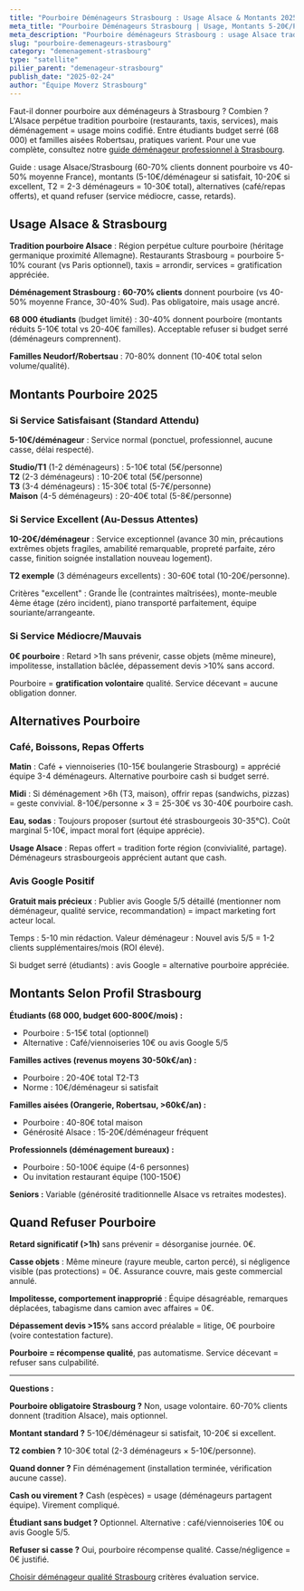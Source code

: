 ```yaml
---
title: "Pourboire Déménageurs Strasbourg : Usage Alsace & Montants 2025"
meta_title: "Pourboire Déménageurs Strasbourg | Usage, Montants 5-20€/Personne"
meta_description: "Pourboire déménageurs Strasbourg : usage Alsace tradition, montants 5-10€/déménageur si satisfait, 10-20€ si excellent. T2 = 2-3 personnes = 10-30€ total. Optionnel."
slug: "pourboire-demenageurs-strasbourg"
category: "demenagement-strasbourg"
type: "satellite"
pilier_parent: "demenageur-strasbourg"
publish_date: "2025-02-24"
author: "Équipe Moverz Strasbourg"
---
```


Faut-il donner pourboire aux déménageurs à Strasbourg ? Combien ? L'Alsace perpétue tradition pourboire (restaurants, taxis, services), mais déménagement = usage moins codifié. Entre étudiants budget serré (68 000) et familles aisées Robertsau, pratiques varient. Pour une vue complète, consultez notre [guide déménageur professionnel à Strasbourg](/blog/demenagement-strasbourg/demenageur-strasbourg).

Guide : usage Alsace/Strasbourg (60-70% clients donnent pourboire vs 40-50% moyenne France), montants (5-10€/déménageur si satisfait, 10-20€ si excellent, T2 = 2-3 déménageurs = 10-30€ total), alternatives (café/repas offerts), et quand refuser (service médiocre, casse, retards).

## Usage Alsace & Strasbourg

**Tradition pourboire Alsace** : Région perpétue culture pourboire (héritage germanique proximité Allemagne). Restaurants Strasbourg = pourboire 5-10% courant (vs Paris optionnel), taxis = arrondir, services = gratification appréciée.

**Déménagement Strasbourg :** **60-70% clients** donnent pourboire (vs 40-50% moyenne France, 30-40% Sud). Pas obligatoire, mais usage ancré.

**68 000 étudiants** (budget limité) : 30-40% donnent pourboire (montants réduits 5-10€ total vs 20-40€ familles). Acceptable refuser si budget serré (déménageurs comprennent).

**Familles Neudorf/Robertsau** : 70-80% donnent (10-40€ total selon volume/qualité).

## Montants Pourboire 2025

### Si Service Satisfaisant (Standard Attendu)

**5-10€/déménageur** : Service normal (ponctuel, professionnel, aucune casse, délai respecté).

**Studio/T1** (1-2 déménageurs) : 5-10€ total (5€/personne)  
**T2** (2-3 déménageurs) : 10-20€ total (5€/personne)  
**T3** (3-4 déménageurs) : 15-30€ total (5-7€/personne)  
**Maison** (4-5 déménageurs) : 20-40€ total (5-8€/personne)

### Si Service Excellent (Au-Dessus Attentes)

**10-20€/déménageur** : Service exceptionnel (avance 30 min, précautions extrêmes objets fragiles, amabilité remarquable, propreté parfaite, zéro casse, finition soignée installation nouveau logement).

**T2 exemple** (3 déménageurs excellents) : 30-60€ total (10-20€/personne).

Critères "excellent" : Grande Île (contraintes maîtrisées), monte-meuble 4ème étage (zéro incident), piano transporté parfaitement, équipe souriante/arrangeante.

### Si Service Médiocre/Mauvais

**0€ pourboire** : Retard >1h sans prévenir, casse objets (même mineure), impolitesse, installation bâclée, dépassement devis >10% sans accord.

Pourboire = **gratification volontaire** qualité. Service décevant = aucune obligation donner.

## Alternatives Pourboire

### Café, Boissons, Repas Offerts

**Matin** : Café + viennoiseries (10-15€ boulangerie Strasbourg) = apprécié équipe 3-4 déménageurs. Alternative pourboire cash si budget serré.

**Midi** : Si déménagement >6h (T3, maison), offrir repas (sandwichs, pizzas) = geste convivial. 8-10€/personne × 3 = 25-30€ vs 30-40€ pourboire cash.

**Eau, sodas** : Toujours proposer (surtout été strasbourgeois 30-35°C). Coût marginal 5-10€, impact moral fort (équipe apprécie).

**Usage Alsace** : Repas offert = tradition forte région (convivialité, partage). Déménageurs strasbourgeois apprécient autant que cash.

### Avis Google Positif

**Gratuit mais précieux** : Publier avis Google 5/5 détaillé (mentionner nom déménageur, qualité service, recommandation) = impact marketing fort acteur local.

Temps : 5-10 min rédaction. Valeur déménageur : Nouvel avis 5/5 = 1-2 clients supplémentaires/mois (ROI élevé).

Si budget serré (étudiants) : avis Google = alternative pourboire appréciée.

## Montants Selon Profil Strasbourg

**Étudiants (68 000, budget 600-800€/mois) :**
- Pourboire : 5-15€ total (optionnel)
- Alternative : Café/viennoiseries 10€ ou avis Google 5/5

**Familles actives (revenus moyens 30-50k€/an) :**
- Pourboire : 20-40€ total T2-T3
- Norme : 10€/déménageur si satisfait

**Familles aisées (Orangerie, Robertsau, >60k€/an) :**
- Pourboire : 40-80€ total maison
- Générosité Alsace : 15-20€/déménageur fréquent

**Professionnels (déménagement bureaux) :**
- Pourboire : 50-100€ équipe (4-6 personnes)
- Ou invitation restaurant équipe (100-150€)

**Seniors :** Variable (générosité traditionnelle Alsace vs retraites modestes).

## Quand Refuser Pourboire

**Retard significatif (>1h)** sans prévenir = désorganise journée. 0€.

**Casse objets** : Même mineure (rayure meuble, carton percé), si négligence visible (pas protections) = 0€. Assurance couvre, mais geste commercial annulé.

**Impolitesse, comportement inapproprié** : Équipe désagréable, remarques déplacées, tabagisme dans camion avec affaires = 0€.

**Dépassement devis >15%** sans accord préalable = litige, 0€ pourboire (voire contestation facture).

**Pourboire = récompense qualité**, pas automatisme. Service décevant = refuser sans culpabilité.

---

**Questions :**

**Pourboire obligatoire Strasbourg ?** Non, usage volontaire. 60-70% clients donnent (tradition Alsace), mais optionnel.

**Montant standard ?** 5-10€/déménageur si satisfait, 10-20€ si excellent.

**T2 combien ?** 10-30€ total (2-3 déménageurs × 5-10€/personne).

**Quand donner ?** Fin déménagement (installation terminée, vérification aucune casse).

**Cash ou virement ?** Cash (espèces) = usage (déménageurs partagent équipe). Virement compliqué.

**Étudiant sans budget ?** Optionnel. Alternative : café/viennoiseries 10€ ou avis Google 5/5.

**Refuser si casse ?** Oui, pourboire récompense qualité. Casse/négligence = 0€ justifié.

[Choisir déménageur qualité Strasbourg](/blog/demenagement-strasbourg/choisir-demenageur-strasbourg) critères évaluation service.

